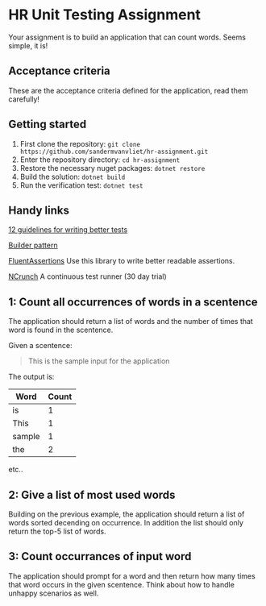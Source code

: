 # HR Unit Testing Assignment

Your assignment is to build an application that can count words. Seems simple, it is!

## Acceptance criteria
These are the acceptance criteria defined for the application, read them carefully!

## Getting started
1. First clone the repository: `git clone https://github.com/sandermvanvliet/hr-assignment.git`
1. Enter the repository directory: `cd hr-assignment`
1. Restore the necessary nuget packages: `dotnet restore`
1. Build the solution: `dotnet build`
1. Run the verification test: `dotnet test`

## Handy links
[12 guidelines for writing better tests](https://t.co/kBVGWZDqlm)

[Builder pattern](http://www.natpryce.com/articles/000714.html)

[FluentAssertions](http://fluentassertions.com/) Use this library to write better readable assertions.

[NCrunch](https://ncrunch.net) A continuous test runner (30 day trial)

## 1: Count all occurrences of words in a scentence
The application should return a list of words and the number of times that word is found in the scentence. 

Given a scentence:

> This is the sample input for the application

The output is:

| Word | Count |
|------|-------|
| is   | 1     |
| This| 1 |
| sample | 1 |
| the | 2 |

etc..

## 2: Give a list of most used words
Building on the previous example, the application should return a list of words sorted decending on occurrence. In addition the list should only return the top-5 list of words.

## 3: Count occurrances of input word
The application should prompt for a word and then return how many times that word occurs in the given scentence. Think about how to handle unhappy scenarios as well.